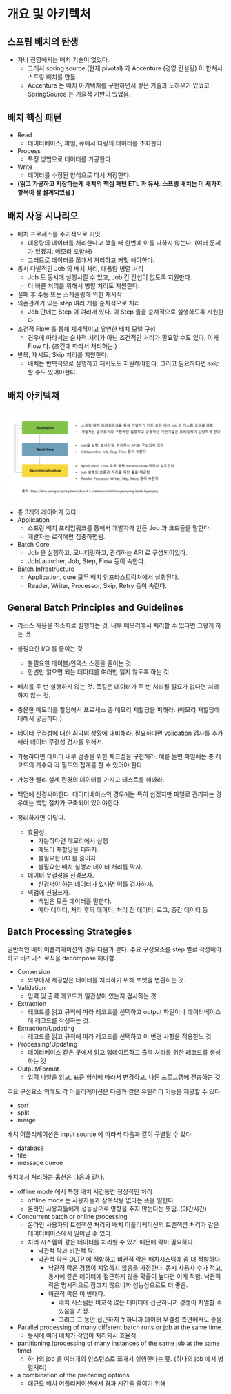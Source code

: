 # 개요 및 아키텍처 

## 스프링 배치의 탄생 

- 자바 진영에서는 배치 기술이 없었다.
  - 그래서 spring source (현재 pivotal) 과 Accenture (경영 컨설팅) 이 합쳐서 스프링 배치를 만듦.
  - Accenture 는 배치 아키텍처를 구현하면서 쌓은 기술과 노하우가 있었고 SpringSource 는 기술적 기반이 있었음.

## 배치 핵심 패턴 

- Read
  - 데이터베이스, 파일, 큐에서 다량의 데이터를 조회한다.
- Process
  - 특정 방법으로 데이터를 가공한다.
- Write
  - 데이터를 수정된 양식으로 다시 저장한다.
- **(읽고 가공하고 저장하는게 배치의 핵심 패턴 ETL 과 유사. 스프링 배치는 이 세가지 항목이 잘 설계되었음.)**

## 배치 사용 시나리오

- 배치 프로세스를 주기적으로 커밋
  - 대용량의 데이터를 처리한다고 했을 때 한번에 이를 다하지 않는다. (여러 문제가 있겠지. 메모리 포함해)
  - 그러므로 데이터를 쪼개서 처리하고 커밋 해야한다.
- 동시 다발적인 Job 의 배치 처리, 대용량 병렬 처리
  - Job 도 동시에 실행시킬 수 있고, Job 간 간섭이 없도록 지원한다.
  - 더 빠른 처리를 위해서 병렬 처리도 지원한다.
- 실패 후 수동 또는 스케줄링에 의한 재시작
- 의존관계가 있는 step 여러 개를 순차적으로 처리
  - Job 안에는 Step 이 여러개 있다. 이 Step 들을 순차적으로 실행하도록 지원한다.
- 조건적 Flow 를 통해 체계적이고 유연한 배치 모델 구성
  - 경우에 따라서는 순차적 처리가 아닌 조건적인 처리가 필요할 수도 있다. 이게 Flow 다. (조건에 따라서 처리하는.)
- 반복, 재시도, Skip 처리를 지원한다.
  - 배치는 반복적으로 실행하고 재시도도 지원해야한다. 그리고 필요하다면 skip 할 수도 있어야한다.

## 배치 아키텍처 

![](./images/batch_architecture.png)

- 총 3개의 레이어가 있다.
- Application
  - 스프링 배치 프레임워크를 통해서 개발자가 만든 Job 과 코드들을 말한다.
  - 개발자는 로직에만 집중하면됨.
- Batch Core
  - Job 을 실행하고, 모니터링하고, 관리하는 API 로 구성되어있다.
  - JobLauncher, Job, Step, Flow 등이 속한다.
- Batch Infrastructure
  - Application, core 모두 배치 인프라스트럭처에서 실행된다.
  - Reader, Writer, Processor, Skip, Retry 등이 속한다.

## General Batch Principles and Guidelines

- 리소스 사용을 최소화로 실행하는 것. 내부 메모리에서 처리할 수 있다면 그렇게 하는 것. 
- 불필요한 I/O 를 줄이는 것 
  - 불필요한 테이블/인덱스 스캔을 줄이는 것 
  - 한번만 읽으면 되는 데이터를 여러번 읽지 않도록 하는 것. 

- 배치를 두 번 실행하지 않는 것. 똑같은 데이터가 두 번 처리될 필요가 없다면 처리하지 않는 것. 
- 충분한 메모리를 할당해서 프로세스 중 메모리 재할당을 피해라. (메모리 재할당에 대해서 궁금하다.) 

- 데이터 무결성에 대한 최악의 상황에 대비해라. 필요하다면 validation 검사를 추가해라 데이터 무결성 검사를 위해서.

- 가능하다면 데이터 내부 검증을 위한 체크섬을 구현해라. 예를 들면 파일에는 총 레코드의 개수와 각 필드의 집계를 할 수 있어야 한다.

- 가능한 빨리 실제 환경의 데이터를 가지고 테스트를 해봐라.

- 백업에 신경써야한다. 데이터베이스의 경우에는 특히 쉽겠지만 파일로 관리하는 경우에는 백업 절차가 구축되어 있어야한다.

- 정리하자면 이렇다.
  - 효율성 
    - 가능하다면 메모리에서 실행
    - 메모리 재할당을 피하자. 
    - 불필요한 I/O 를 줄이자.
    - 불필요한 배치 실행과 데이터 처리를 막자. 
  - 데이터 무결성을 신경쓰자. 
    - 신경써야 하는 데이터가 있다면 이를 검사하자. 
  - 백업에 신경쓰자. 
    - 백업은 모든 데이터를 말한다. 
    - 메타 데이터, 처리 후의 데이터, 처리 전 데이터, 로그, 중간 데이터 등

## Batch Processing Strategies

일반적인 배치 어플리케이션의 경우 다음과 같다. 주요 구성요소를 step 별로 작성해야하고 비즈니스 로직을 decompose 해야함. 

- Conversion
  - 외부에서 제공받은 데이터를 처리하기 위해 포맷을 변환하는 것. 
- Validation
  - 입력 및 출력 레코드가 일관성이 있는지 검사하는 것.
- Extraction 
  - 레코드를 읽고 규칙에 따라 레코드를 선택하고 output 파일이나 데이터베이스에 레코드를 작성하는 것. 
- Extraction/Updating
  - 레코드를 읽고 규칙에 따라 레코드를 선택하고 이 변경 사항을 적용한느 것.
- Processing/Updating 
  - 데이터베이스 같은 곳에서 읽고 업데이트하고 출력 처리를 위한 레코드를 생성하는 것 
- Output/Format 
  - 입력 파일을 읽고, 표준 형식에 따라서 변경하고, 다른 프로그램에 전송하는 것.

주요 구성요소 외에도 각 어플리케이션은 다음과 같은 유틸리티 기능을 제공할 수 있다.
- sort
- split
- merge

배치 어플리케이션은 input source 에 따라서 다음과 같이 구별될 수 있다. 
- database
- file 
- message queue

배치에서 처리하는 옵션은 다음과 같다. 
- offline mode 에서 특정 배치 시간동안 정상적인 처리
  - offline mode 는 사용자들과 상호작용 없다는 뜻을 말한다.
  - 온라인 사용자들에게 성능상으로 영향을 주지 않는다는 뜻임. (야간시간)
- Concurrent batch or online processing
  - 온라인 사용자의 트랜잭션 처리와 배치 어플리케이션의 트랜잭션 처리가 같은 데이터베이스에서 일어날 수 있다. 
  - 처리 시스템이 같은 데이터를 처리할 수 있기 때문에 락이 필요하다. 
    - 낙관적 락과 비관적 락. 
    - 낙관적 락은 OLTP 에 적합하고 비관적 락은 배치시스템에 좀 더 적합하다. 
      - 낙관적 락은 경쟁이 치열하지 않음을 가정한다. 동시 사용자 수가 적고, 동시에 같은 데이터에 접근하지 않을 확률이 높다면 이게 적합. 
      낙관적 락은 명시적으로 잠그지 않으니까 성능상으로도 더 좋음.
      - 비관적 락은 이 반대다. 
        - 배치 시스템은 비교적 많은 데이터에 접근하니까 경쟁이 치열할 수 있음을 가정. 
        - 그리고 그 동안 접근하지 못하니까 데이터 무결성 측면에서도 좋음.
- Parallel processing of many different batch runs or job at the same time.
  - 동시에 여러 배치가 작업이 처리되서 효율적
- partitioning (processing of many instances of the same job at the same time)
  - 하나의 job 을 여러개의 인스턴스로 쪼개서 실행한다는 뜻. (하나의 job 에서 병렬처리)
- a combination of the preceding options.
  - 대규모 배치 어플리케이션에서 경과 시간을 줄이기 위해

